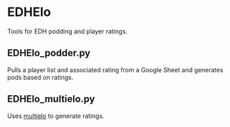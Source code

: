 # EDHElo
Tools for EDH podding and player ratings.

## EDHElo_podder.py
Pulls a player list and associated rating from a Google Sheet and generates pods based on ratings.

## EDHElo_multielo.py
Uses [multielo](https://github.com/djcunningham0/multielo) to generate ratings.
